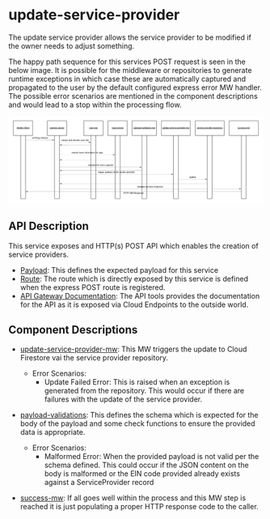 # update-service-provider

The update service provider allows the service provider to be modified if the owner needs to adjust something.

The happy path sequence for this services POST request is seen in the below image. It is possible for the middleware or repositories to generate runtime exceptions in which case these are automatically captured and propagated to the user by the default configured express error MW handler. The possible error scenarios are mentioned in the component descriptions and would lead to a stop within the processing flow.

[![update-service-provider-sequence](../../../docs/images/update-service-provider-seqeunce.png)](../../../docs/images/update-service-provider-seqeunce.png)

## API Description

This service exposes and HTTP(s) POST API which enables the creation of service providers.

- [Payload](./src/payload-validations.js): This defines the expected payload for this service
- [Route](./src/index.js): The route which is directly exposed by this service is defined when the express POST route is registered.
- [API Gateway Documentation](https://endpointsportal.bookit-app-260021.cloud.goog/docs/esp-fjwomrdjca-ue.a.run.app/0/routes/provider/%7BproviderId%7D/services/%7BserviceId%7D/patch): The API tools provides the documentation for the API as it is exposed via Cloud Endpoints to the outside world. 

## Component Descriptions

- [update-service-provider-mw](./src/update-service-provider-mw.js): This MW triggers the update to Cloud Firestore vai the service provider repository.

  - Error Scenarios:
    - Update Failed Error: This is raised when an exception is generated from the repository. This would occur if there are failures with the update of the service provider.

- [payload-validations](./src/payload-validations.js): This defines the schema which is expected for the body of the payload and some check functions to ensure the provided data is appropriate.

  - Error Scenarios:
    - Malformed Error: When the provided payload is not valid per the schema defined. This could occur if the JSON content on the body is malformed or the EIN code provided already exists against a ServiceProvider record

- [success-mw](./src/success-mw.js): If all goes well within the process and this MW step is reached it is just populating a proper HTTP response code to the caller.
